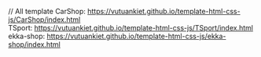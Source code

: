 // All template
CarShop: https://vutuankiet.github.io/template-html-css-js/CarShop/index.html<br> 
TSport: https://vutuankiet.github.io/template-html-css-js/TSport/index.html<br>
ekka-shop: https://vutuankiet.github.io/template-html-css-js/ekka-shop/index.html
